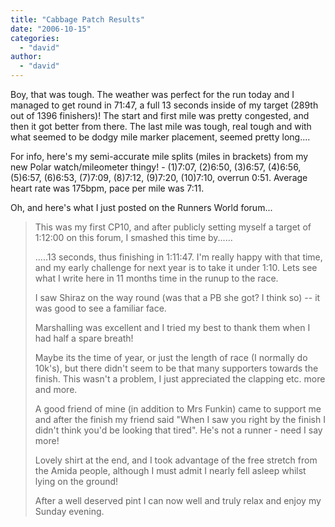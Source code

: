 ```yaml
---
title: "Cabbage Patch Results"
date: "2006-10-15"
categories: 
  - "david"
author:
  - "david"
---
```


Boy, that was tough. The weather was perfect for the run today and I managed to get round in 71:47, a full 13 seconds inside of my target (289th out of 1396 finishers)! The start and first mile was pretty congested, and then it got better from there. The last mile was tough, real tough and with what seemed to be dodgy mile marker placement, seemed pretty long....

For info, here's my semi-accurate mile splits (miles in brackets) from my new Polar watch/mileometer thingy! - (1)7:07, (2)6:50, (3)6:57, (4)6:56, (5)6:57, (6)6:53, (7)7:09, (8)7:12, (9)7:20, (10)7:10, overrun 0:51. Average heart rate was 175bpm, pace per mile was 7:11.

Oh, and here's what I just posted on the Runners World forum...

> This was my first CP10, and after publicly setting myself a target of 1:12:00 on this forum, I smashed this time by......
> 
> .....13 seconds, thus finishing in 1:11:47. I'm really happy with that time, and my early challenge for next year is to take it under 1:10. Lets see what I write here in 11 months time in the runup to the race.
> 
> I saw Shiraz on the way round (was that a PB she got? I think so) -- it was good to see a familiar face.
> 
> Marshalling was excellent and I tried my best to thank them when I had half a spare breath!
> 
> Maybe its the time of year, or just the length of race (I normally do 10k's), but there didn't seem to be that many supporters towards the finish. This wasn't a problem, I just appreciated the clapping etc. more and more.
> 
> A good friend of mine (in addition to Mrs Funkin) came to support me and after the finish my friend said "When I saw you right by the finish I didn't think you'd be looking that tired". He's not a runner - need I say more!
> 
> Lovely shirt at the end, and I took advantage of the free stretch from the Amida people, although I must admit I nearly fell asleep whilst lying on the ground!
> 
> After a well deserved pint I can now well and truly relax and enjoy my Sunday evening.

